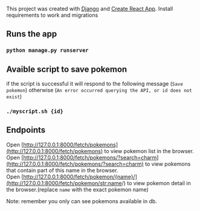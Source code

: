 This project was created with [Django](https://www.djangoproject.com/) and [Create React App](https://www.django-rest-framework.org/).
Install requirements to work and migrations

## Runs the app <br>
### `python manage.py runserver`

## Avaible script to save pokemon
if the script is successful it will respond to the following message (`Save pokemon`) otherwise (`An error occurred querying the API, or id does not exist`)
### `./myscript.sh {id}`

## Endpoints
Open [http://127.0.0.1:8000/fetch/pokemons](http://127.0.0.1:8000/fetch/pokemons) to view pokemon list in the browser.<br>
Open [http://127.0.0.1:8000/fetch/pokemons/?search=charm](http://127.0.0.1:8000/fetch/pokemons/?search=charm) to view pokemons that contain part of this name in the browser.<br>
Open [http://127.0.0.1:8000/fetch/pokemon/{name}/](http://127.0.0.1:8000/fetch/pokemon/<str:name>/) to view pokemon detail in the browser.(replace `name` with the exact pokemon name)<br>

Note: remember you only can see pokemons available in db.